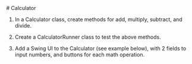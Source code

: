 <body>
<div id="wrap">
<div id="main">
<div id="header">

</div>
<div id="moduleIndex">
# Calculator



 1. In a Calculator class, create methods for add, multiply, subtract, and divide.

2. Create a CalculatorRunner class to test the above methods.

3. Add a Swing UI to the Calculator (see example below), with 2 fields to input numbers, and buttons for each math operation.




</div>
</div>
</div>
<div id="footer">

</div>
</body>